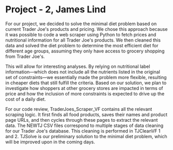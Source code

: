 # Project - 2, James Lind

For our project, we decided to solve the minimal diet problem based on current Trader Joe's products and pricing. We chose this approach because it was possible to code a web scraper using Python to fetch prices and nutritional information for all Trader Joe's products. We then cleaned this data and solved the diet problem to determine the most efficient diet for different age groups, assuming they only have access to grocery shopping from Trader Joe's.

This will allow for interesting analyses. By relying on nutritional label information—which does not include all the nutrients listed in the original set of constraints—we essentially made the problem more flexible, resulting in cheaper diets that still fulfill the criteria. Based on our solution, we plan to investigate how shoppers at other grocery stores are impacted in terms of price and how the inclusion of more constraints is expected to drive up the cost of a daily diet.

For our code review, TraderJoes_Scraper_VF contains all the relevant scraping logic. It first finds all food products, saves their names and product page URLs, and then cycles through these pages to extract the relevant data. The NEWTJ CSV files correspond to multiple stages of data cleaning for our Trader Joe's database. This cleaning is performed in TJCleanVF 1 and 2. TJSolve is our preliminary solution to the minimal diet problem, which will be improved upon in the coming days.
